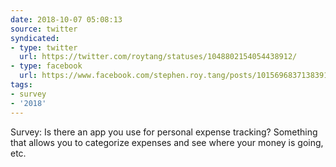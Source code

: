 ```yaml
---
date: 2018-10-07 05:08:13
source: twitter
syndicated:
- type: twitter
  url: https://twitter.com/roytang/statuses/1048802154054438912/
- type: facebook
  url: https://www.facebook.com/stephen.roy.tang/posts/10156968371383912
tags:
- survey
- '2018'
---
```


Survey: Is there an app you use for personal expense tracking? Something that allows you to categorize expenses and see where your money is going, etc.